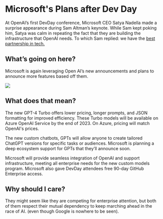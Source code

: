 # Microsoft's Plans after Dev Day

At OpenAI’s first DevDay conference, Microsoft CEO Satya Nadella made a surprise appearance during Sam Altman’s keynote. While Sam kept poking him, Satya was calm in repeating the fact that they are building the infrastructure that OpenAI needs. To which Sam replied: we have the [best partnership in tech.](https://www.microsoft.com/en-us/microsoft-cloud/blog/2023/11/07/come-build-with-us-microsoft-and-openai-partnership-unveils-new-ai-opportunities/?utm_source=bensbites\&utm_medium=referral\&utm_campaign=microsoft-s-plans-after-dev-day)

## What’s going on here?

Microsoft is again leveraging Open AI’s new announcements and plans to announce more features based off them.

![](https://media.beehiiv.com/cdn-cgi/image/fit=scale-down,format=auto,onerror=redirect,quality=80/uploads/asset/file/1d960f93-cd9f-47e3-ac4b-422212dbcd71/image.png)

## What does that mean?

The new GPT-4 Turbo offers lower pricing, longer prompts, and JSON formatting for improved efficiency. These Turbo models will be available on Azure OpenAI Service by the end of 2023. On Azure, pricing will match OpenAI's prices.

The new custom chatbots, GPTs will allow anyone to create tailored ChatGPT versions for specific tasks or audiences. Microsoft is planning a deep ecosystem support for GPTs that they’ll announce soon.

Microsoft will provide seamless integration of OpenAI and support infrastructure, meeting all enterprise needs for the new custom models program. Microsoft also gave DevDay attendees free 90-day GitHub Enterprise access.

## Why should I care?

They might seem like they are competing for enterprise attention, but both of them respect their mutual dependency to keep marching ahead in the race of AI. (even though Google is nowhere to be seen).
